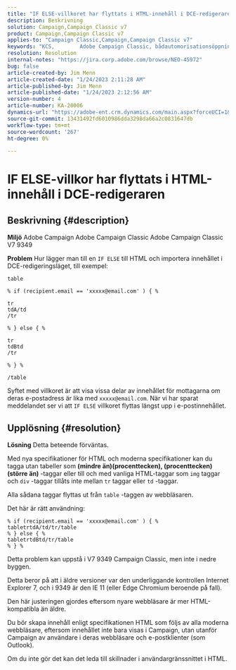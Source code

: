 ```yaml
---
title: "IF ELSE-villkoret har flyttats i HTML-innehåll i DCE-redigeraren"
description: Beskrivning
solution: Campaign,Campaign Classic v7
product: Campaign,Campaign Classic v7
applies-to: "Campaign Classic,Campaign,Campaign Classic v7"
keywords: "KCS, ​ ​ ​ ​ ​ ​ ​ Adobe Campaign Classic, bådautomorisationsöppningar finjustera finesser, Adobe Campaign, IF ELSE, HTML, DCE editor, troubleshooting, V7 9349"
resolution: Resolution
internal-notes: "https://jira.corp.adobe.com/browse/NEO-45972"
bug: false
article-created-by: Jim Menn
article-created-date: "1/24/2023 2:11:28 AM"
article-published-by: Jim Menn
article-published-date: "1/24/2023 2:12:56 AM"
version-number: 4
article-number: KA-20006
dynamics-url: "https://adobe-ent.crm.dynamics.com/main.aspx?forceUCI=1&pagetype=entityrecord&etn=knowledgearticle&id=8d7a5666-8c9b-ed11-aad1-6045bd006e5a"
source-git-commit: 13431492fd6010986dda3298da66a2c0831647db
workflow-type: tm+mt
source-wordcount: '267'
ht-degree: 0%

---
```


# IF ELSE-villkor har flyttats i HTML-innehåll i DCE-redigeraren

## Beskrivning {#description}


<b>Miljö</b>
Adobe Campaign Adobe Campaign Classic Adobe Campaign Classic V7 9349

<b>Problem</b>
Hur lägger man till en `IF ELSE` till HTML och importera innehållet i DCE-redigeringsläget, till exempel:


```
table

% if (recipient.email == 'xxxxx@email.com' ) { %

tr
tdA/td
/tr

% } else { %

tr
tdBtd
/tr

% } %

/table
```


Syftet med villkoret är att visa vissa delar av innehållet för mottagarna om deras e-postadress är lika med `xxxxx@email.com`. När vi har sparat meddelandet ser vi att `IF ELSE` villkoret flyttas längst upp i e-postinnehållet.


## Upplösning {#resolution}


<b>Lösning</b>
Detta beteende förväntas.

Med nya specifikationer för HTML och moderna specifikationer kan du tagga utan tabeller som <b>(mindre än)(procenttecken), (procenttecken)(större än) </b>-taggar eller till och med vanliga HTML-taggar som `img` taggar och `div` -taggar tillåts inte mellan `tr` taggar eller `td` -taggar.

Alla sådana taggar flyttas ut från `table` -taggen av webbläsaren.

Det här är rätt användning:


```
% if (recipient.email == 'xxxxx@email.com' ) { %
tabletrtdA/td/tr/table
% } else { %
tabletrtdBtd/tr/table
% } %
```


Detta problem kan uppstå i V7 9349 Campaign Classic, men inte i nedre byggen.

Detta beror på att i äldre versioner var den underliggande kontrollen Internet Explorer 7, och i 9349 är den IE 11 (eller Edge Chromium beroende på fall).

Den här justeringen gjordes eftersom nyare webbläsare är mer HTML-kompatibla än äldre.

Du bör skapa innehåll enligt specifikationen HTML som följs av alla moderna webbläsare, eftersom innehållet inte bara visas i Campaign, utan utanför Campaign av användare i deras webbläsare och e-postklienter (som Outlook).

Om du inte gör det kan det leda till skillnader i användargränssnittet i HTML.
